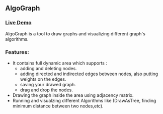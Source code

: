 ## AlgoGraph
### [Live Demo](https://ahmedhem.github.io/AlgoGraph/)
AlgoGraph is a tool to draw graphs and  visualizing different graph's algorithms.
<br>
### Features: 
 - It contains full dynamic area which supports : 
   - adding and deleting nodes.
   - adding directed and indirected edges between nodes, also putting weights on the edges.
   - saving your drawed graph.
   - drag and drop the nodes.
 - Drawing the graph inside the area using adjacency matrix.
 - Running and visualzing different Algorithms like (DrawAsTree, finding minimum distance between two nodes,etc).